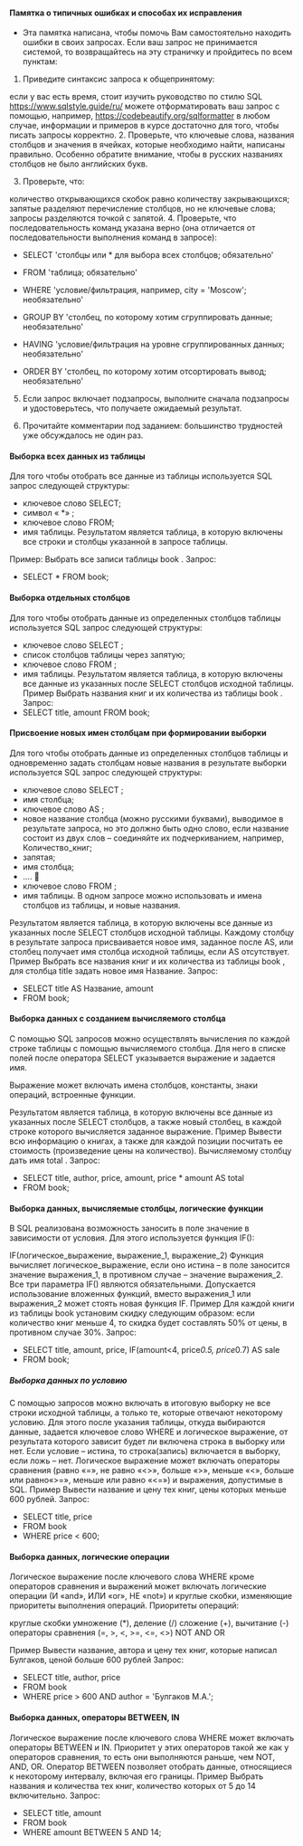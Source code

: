 #### Памятка о типичных ошибках и способах их исправления

* Эта памятка написана, чтобы помочь Вам самостоятельно находить ошибки в своих запросах. Если ваш запрос не принимается системой, то возвращайтесь на эту страничку и пройдитесь по всем пунктам:

1. Приведите синтаксис запроса к общепринятому:

если у вас есть время, стоит изучить руководство по стилю SQL https://www.sqlstyle.guide/ru/
можете отформатировать ваш запрос с помощью, например, https://codebeautify.org/sqlformatter
в любом случае, информации и примеров в курсе достаточно для того, чтобы писать запросы корректно.
2. Проверьте, что ключевые слова, названия столбцов и значения в ячейках, которые необходимо найти, написаны правильно. Особенно обратите внимание, чтобы в русских названиях столбцов не было английских букв.

3. Проверьте, что:

количество открывающихся скобок равно количеству закрывающихся;
запятые разделяют перечисление столбцов, но не ключевые слова;
запросы разделяются точкой с запятой.
4. Проверьте, что последовательность команд указана верно (она отличается от последовательности выполнения команд в запросе):

* SELECT 'столбцы или * для выбора всех столбцов; обязательно'

* FROM 'таблица; обязательно'

* WHERE 'условие/фильтрация, например, city = 'Moscow'; необязательно'

* GROUP BY 'столбец, по которому хотим сгруппировать данные; необязательно'

* HAVING 'условие/фильтрация на уровне сгруппированных данных; необязательно'

* ORDER BY 'столбец, по которому хотим отсортировать вывод; необязательно'
5.  Если запрос включает подзапросы, выполните сначала подзапросы и удостоверьтесь, что получаете ожидаемый результат.

6. Прочитайте комментарии под заданием: большинство трудностей уже обсуждалось не один раз.

#### Выборка всех данных из таблицы
Для того чтобы отобрать все данные из таблицы используется SQL запрос следующей структуры: 

* ключевое слово SELECT; 
* символ « *» ; 
* ключевое слово FROM; 
* имя таблицы.
Результатом является таблица, в которую включены все строки и столбцы указанной в запросе таблицы.

Пример:
Выбрать все записи таблицы book .
Запрос:
* SELECT * FROM book;

#### Выборка отдельных столбцов
Для того чтобы отобрать данные из определенных столбцов таблицы используется SQL запрос следующей структуры: 
* ключевое слово SELECT ; 
* список столбцов таблицы через запятую; 
* ключевое слово FROM ; 
* имя таблицы.
Результатом является таблица, в которую включены все данные из указанных после SELECT столбцов исходной таблицы.
Пример
Выбрать названия книг и их количества из таблицы book .
Запрос:
* SELECT title, amount FROM book;

#### Присвоение новых имен столбцам при формировании выборки
Для того чтобы отобрать данные из определенных столбцов таблицы и одновременно задать столбцам новые названия в результате выборки используется SQL запрос следующей структуры: 

* ключевое слово SELECT ; 
* имя столбца;
* ключевое слово AS ; 
* новое название столбца (можно русскими буквами), выводимое в результате запроса, но это должно быть одно слово,
  если название состоит из двух слов – соединяйте их подчеркиванием, например, Количество_книг; 
* запятая; 
* имя столбца; 
* .... 
* ключевое слово FROM ; 
* имя таблицы.
В одном запросе можно использовать и имена столбцов из таблицы, и новые названия.

Результатом является таблица, в которую включены все данные из указанных после SELECT столбцов исходной таблицы. Каждому столбцу в результате запроса присваивается новое имя, заданное после AS, или столбец получает имя столбца исходной таблицы, если AS отсутствует.
Пример
Выбрать все названия книг и их количества из таблицы book , для столбца title задать новое имя Название.
Запрос:
* SELECT title AS Название, amount 
* FROM book;

#### Выборка данных с созданием вычисляемого столбца
С помощью SQL запросов можно осуществлять вычисления по каждой строке таблицы с помощью вычисляемого столбца. Для него в списке полей после оператора SELECT указывается выражение и задается имя.

Выражение может включать имена столбцов, константы, знаки операций, встроенные функции.

Результатом является таблица, в которую включены все данные из указанных после SELECT столбцов, а также новый столбец, в каждой строке которого вычисляется заданное выражение.
Пример
Вывести всю информацию о книгах, а также для каждой позиции посчитать ее стоимость (произведение цены на количество). Вычисляемому столбцу дать имя total .
Запрос:
* SELECT title, author, price, amount, 
     price * amount AS total 
* FROM book;

#### Выборка данных, вычисляемые столбцы, логические функции
В SQL реализована возможность заносить в поле значение в зависимости от условия. Для этого используется функция IF():

IF(логическое_выражение, выражение_1, выражение_2)
Функция вычисляет логическое_выражение, если оно истина – в поле заносится значение выражения_1, в противном случае –  значение выражения_2. Все три параметра IF() являются обязательными.
Допускается использование вложенных функций, вместо выражения_1 или выражения_2 может стоять новая функция IF.
Пример 
Для каждой книги из таблицы book установим скидку следующим образом: если количество книг меньше 4, то скидка будет составлять 50% от цены, в противном случае 30%.
Запрос:
* SELECT title, amount, price, 
    IF(amount<4, price*0.5, price*0.7) AS sale
* FROM book;

##### Выборка данных по условию
С помощью запросов можно включать в итоговую выборку не все строки исходной таблицы, а только те, которые отвечают некоторому условию. Для этого после указания таблицы, откуда выбираются данные, задается ключевое слово WHERE и логическое выражение, от результата которого зависит будет ли включена строка в выборку или нет. Если условие – истина, то строка(запись)  включается в выборку, если ложь – нет.
Логическое выражение может включать операторы сравнения (равно «=», не равно «<>», больше «>», меньше «<», больше или равно«>=», меньше или равно «<=») и выражения, допустимые в SQL.
Пример
Вывести название и цену тех книг, цены которых меньше 600 рублей.
Запрос:
* SELECT title, price 
* FROM book
* WHERE price < 600;

#### Выборка данных, логические операции
 Логическое выражение после ключевого слова WHERE кроме операторов сравнения  и выражений может включать  логические операции (И «and», ИЛИ «or», НЕ «not») и круглые скобки, изменяющие приоритеты выполнения операций.
Приоритеты операций:

круглые скобки
умножение  (*),  деление (/)
сложение  (+), вычитание (-)
операторы сравнения (=, >, <, >=, <=, <>)
NOT
AND
OR

Пример
Вывести название, автора и цену тех книг, которые написал Булгаков, ценой больше 600 рублей
Запрос:
* SELECT title, author, price 
* FROM book
* WHERE price > 600 AND author = 'Булгаков М.А.';
  
#### Выборка данных, операторы BETWEEN, IN
 Логическое выражение после ключевого слова WHERE может включать операторы  BETWEEN и IN. Приоритет  у этих операторов такой же как у операторов сравнения, то есть они выполняются раньше, чем NOT, AND, OR.
Оператор BETWEEN позволяет отобрать данные, относящиеся к некоторому интервалу, включая его границы.
Пример
Выбрать названия и количества тех книг, количество которых от 5 до 14 включительно.
Запрос:
* SELECT title, amount 
* FROM book
* WHERE amount BETWEEN 5 AND 14;
